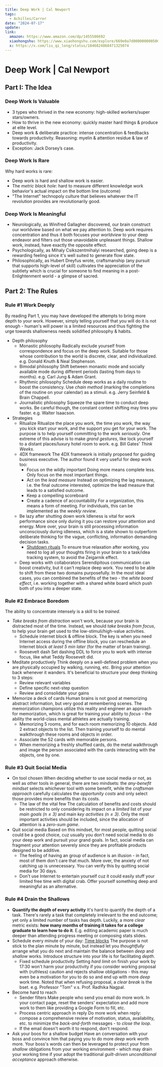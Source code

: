 ```yaml
---
title: Deep Work | Cal Newport
tags:
  - Achilles/Carrer
date: "2024-07-17"
update: 
link:
  amazon: https://www.amazon.com/dp/1455586692
  xiaohongshu: https://www.xiaohongshu.com/explore/669e0a7d000000000500499e
  x: https://x.com/liu_qi_long/status/1846824868471325074
---
```


# Deep Work | Cal Newport

## Part I: The Idea

### Deep Work Is Valuable

- 3 types who thrived in the new economy: high-skilled workers/super stars/owners.
- How to thrive in the new economy: quickly master hard things & produce at elite level.
- Deep work & deliberate practice: intense concentration & feedbacks towards productivity.
    Reasoning: myelin & attention residue & law of productivity.
- Exception: Jack Dorsey’s case.

### Deep Work Is Rare

Why hard works is rare:

- Deep work is hard and shallow work is easier.
- The _metric black hole_: hard to measure different knowledge work behavior's actual impact on the bottom line (outcome)
- "The Internet" technopoly culture that believes whatever the IT revolution provides are revolutionarily good.

### Deep Work Is Meaningful

- Neurologically, as Winifred Gallagher discovered, our brain construct our worldview based on what we pay attention to. Deep work requires concentration and thus it both focuses your _worldview_ to your deep endeavor and filters out those unavoidable unpleasant things. Shallow work, instead, have exactly the opposite effect.
- Psychologically, as Mihaly Csikszentmihalyi researched, going deep is a rewarding feeling since it's well suited to generate flow state.
- Philosophically, as Hubert Dreyfus wrote, craftsmanship (any pursuit that supports high-level of skill) cultivates the appreciation of the subtlety which is crucial for someone to find meaning in a post-Enlightenment world - a glimpse of sacred.

## Part 2: The Rules


### Rule #1 Work Deeply

By reading Part 1, you may have developed the attempts to bring more depth to your work. However, simply telling yourself that you will do it is not enough - human's will power is a limited resources and thus fighting the urge towards shallowness needs solidified philosophy & habits.

- Depth philosophy
    - Monastic philosophy
        Radically exclude yourself from correspondence and focus on the deep work. Suitable for those whose contribution to the world is discrete, clear, and individualized.
        e.g. Donald Knuth & Neal Stephenson.
    - Bimodal philosophy
        Shift between monastic mode and socially available mode during different periods (lasting from days to months).
        e.g. Carl Jung & Adam Grant.
    - Rhythmic philosophy
        Schedule deep works as a daily routine to boost the consistency. Use _chain method_ (marking the completions of the routine on your calendar) as a stimuli.
        e.g. Jerry Seinfeld & Brain Chappell.
    - Journalistic philosophy
        Squeeze the spare time to conduct deep works. Be careful though, the constant context shifting may tires you faster.
        e.g. Walter Isaacson.
- Strategies
    - Ritualize
        Ritualize the place you work, the time you work, the way you kick start your work, and the support you get for your work. The purpose is to help yourself committing to the work _seriously_.
        One extreme of this advise is to make _grand gestures_, like lock yourself to a distant places/luxury hotel room to work. e.g. Bill Gates' _Think Weeks_.
    - 4DX framework
        The 4DX framework is initially proposed for guiding business executive. The author found it very useful for deep work too:
        - Focus on the wildly important
            Doing more means complete less. Only focus on the most important things.
        - Act on the _lead measure_
            Instead on optimizing the lag measure, i.e. the final outcome interested, optimize the lead measure that leads to a satisfied outcome.
        - Keep a compelling scoreboard
        - Create a cadence of accountability
            For a organization, this means a form of meeting. For individuals, this can be implemented as the _weekly review_.
    - Be lazy after shutting down work
        Idleness is vital for work performance since only during it you can restore your attention and energy. More over, your brain is still processing information unconsciously during idleness, which is a state shown to outperform deliberate thinking for the vague, conflicting, information demanding decision tasks.
        - [Shutdown rituals](https://qilong-liu.vercel.app/blog/cal-newport-time-management)
            To ensure true relaxation after working, you need to log all your thoughts firing in your brain to a task/idea tracking system, to avoid the Zeigarnik effect.
    - Deep works with collaborators
        Serendipitous communication can boost creativity, but it can't replace deep work. You need to be able to shift from these two domains purposefully. In the most ideal cases, you can combined the benefits of the two - the _white board effect_, i.e. working together with a shared white board which push both of you into a deeper state.

### Rule #2 Embrace Boredom

The ability to concentrate intensely is a skill to be _trained_.

- _Take breaks from distraction_ won't work, because your brain is distracted most of the time. Instead, we should _take breaks from focus_, to help your brain get used to the low-stimuli/high-value activities.
    - Schedule internet block & offline block. The key is when you need Internet access during the offline block, you can reschedule an Internet block _at least 5 min later_ (for the matter of brain training).
    - Roosevelt dash
        Set dashing DDL to force you to work with intense focus, like what Teddy Roosevelt did.
- Meditate productively
    Think deeply on a well-defined problem when you are physically occupied by walking, running, etc. Bring your attention back whenever it wanders. It's beneficial to structure your deep thinking to 3 steps:
    - Review relevant variables
    - Define specific next-step question
    - Review and consolidate your gains
- Memorize a deck of cards
    Human brains is not good at memorizing abstract information, but very good at remembering scenes. The memorization champions utilize this reality and engineer an approach for memorization, which is great for training your ability to _focus_ - the ability the world-class mental athletes are actually training.
    - Memorizing 5 rooms, and for each room memorizing 10 objects. Add 2 extract objects to the list. Then training yourself to do mental walkthrough these rooms and objects in order.
    - Associate the 52 cards with memorable persons.
    - When memorizing a freshly shuffled cards, do the metal walkthrough and image the person associated with the cards interacting with the objects, one by one.

### Rule #3 Quit Social Media

- On tool chosen
    When deciding whether to use social media or not, as well as other tools in general, there are two mindsets: the _any-benefit mindset_ selects whichever tool with some benefit, while the _craftsman approach_ carefully calculates the _opportunity costs_ and only select those provides more benefits than its costs.
    - The law of the vital few
        The calculation of benefits and costs should be restricted to only considering its impact on a _limited_ list of your _main goals ($n \leq 3$)_ and main _key activities ($n \leq 3$)_. Only the most important activities should be included, since the allocation of attention is a _zero-sum game_.
- Quit social media
    Based on this mindset, for most people, quitting social could be a good choice, cuz usually you don't need social media to do your deep work and pursuit your grand goals. In fact, social media can fragment your attention severely since they are profitable products designed to be additive.
    - The feeling of having an group of audience is an illusion - in fact, most of them don't care that much. More over, the anxiety of not catching up is unnecessary. You can verify this by quitting social media for 30 days.
    - Don't use Internet to entertain yourself cuz it could easily stuff your limited free time with digital crab. Offer yourself something deep and meaningful as an alternative.

### Rule #4 Drain the Shallows

- **Quantify the depth of every activity**
    It's hard to quantify the depth of a task. There's rarely a task that completely irrelevant to the end outcome; yet only a limited number of tasks has depth.
    Luckily, a more _clear_ metric exists: **how many months of training it takes for a college graduate to learn how to do it**.
    E.g. editing academic paper is much deeper than attending progress meeting or composing stats slides.
- Schedule every minute of your day: [Time blocks](https://qilong-liu.vercel.app/blog/cal-newport-time-management)
    The purpose is not stick to the plan minute by minute, but instead let you _thoughtfully_ arrange what you do next and maintain the balance between _deep_ and _shallow_ works. Introduce structure into your life is for facilitating _depth_.
    - Fixed schedule productivity
        Setting _hard limit_ on finish your work by 17:30 won't harm your productivity if you consider working proposal with (ruthless) caution and rejects shallow obligations - this may even be a motivation for you to do so and end up with more _deep_ work time.
        Noted that when refusing proposal, a _clear break_ is the bset.
        e.g. Professor "Tom" v.s. Prof. Radhika Nagpal.
- Become hard to reach
    - Sender filters
        Make people who send you email do more work. In your contact page, reset the senders' expectation and add more work to them like providing a Google Form to fill, etc.
    - Process centric approach in reply
        Do more work when reply: compose a comprehensive review of motivation, status, availability, etc. to minimize the _back-and-forth_ messages - to _close the loop_.
    - If the email doesn't worth it to respond, don't respond.
- Ask your boos for a shallow budget
    Have an conversation with your boss and convince him that paying you to do more _deep_ work worth more. Your boss's words can then be leveraged to protect your from _shallow_ obligations from your working environment - which may drain your working time if your adopt the traditional _guilt-driven unconditional acceptance_ approach otherwise.